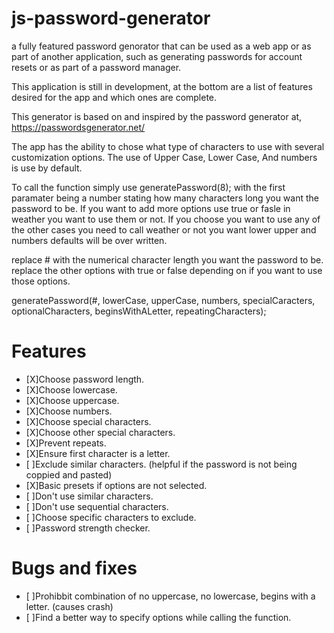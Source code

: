 # js-password-generator
a fully featured password genorator that can be used as a web app or as part of another application, such as generating passwords for account resets or as part of a password manager.

This application is still in development, at the bottom are a list of features desired for the app and which ones are complete.

This generator is based on and inspired by the password generator at, 
https://passwordsgenerator.net/

The app has the ability to chose what type of characters to use with several customization options.  The use of Upper Case, Lower Case, And numbers is use by default.

To call the function simply use generatePassword(8); with the first paramater being a number stating how many characters long you want the password to be.  If you want to add more options use true or fasle in weather you want to use them or not.  If you choose you want to use any of the other cases you need to call weather or not you want lower upper and numbers defaults will be over written.

replace # with the numerical character length you want the password to be.
replace the other options with true or false depending on if you want to use those options.

generatePassword(#, lowerCase, upperCase, numbers, specialCaracters, optionalCharacters, beginsWithALetter, repeatingCharacters);

# Features
- [X]Choose password length.
- [X]Choose lowercase.
- [X]Choose uppercase.
- [X]Choose numbers.
- [X]Choose special characters.
- [X]Choose other special characters.
- [X]Prevent repeats.
- [X]Ensure first character is a letter.
- [ ]Exclude similar characters. (helpful if the password is not being coppied and pasted)
- [X]Basic presets if options are not selected.
- [ ]Don't use similar characters.
- [ ]Don't use sequential characters.
- [ ]Choose specific characters to exclude.
- [ ]Password strength checker.

# Bugs and fixes
- [ ]Prohibbit combination of no uppercase, no lowercase, begins with a letter. (causes crash)
- [ ]Find a better way to specify options while calling the function.